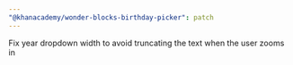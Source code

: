 ```yaml
---
"@khanacademy/wonder-blocks-birthday-picker": patch
---
```


Fix year dropdown width to avoid truncating the text when the user zooms in
